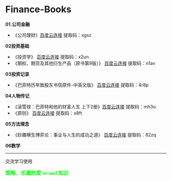 # Finance-Books

**01.公司金融**
* 《公司理财》[百度云连接](https://pan.baidu.com/s/16D3uxNcKE_kBsHb4NOnFbw) 提取码：xgsz

**02投资基础**
* 《投资学》  [百度云连接](https://pan.baidu.com/s/18F1oUnzmA0WFOYuJR2mLEg) 提取码：x2un
* 《期权、期货及其他衍生产品（原书第9版）》  [百度云连接](https://pan.baidu.com/s/1uTUbT0Opn5__go2u71RMSg) 提取码：n1av

**03投资记录**
* 《巴菲特历年致股东书信原件-中英文版》 [百度云连接](https://pan.baidu.com/s/1405UootiGAMaCw7c8vcVOw) 提取码：4r8p

**04人物传记**
* 《滚雪球：巴菲特和他的财富人生 上下2册》[百度云连接](https://pan.baidu.com/s/1Td2Na3zhuHOhL1Chi4A1Tg) 提取码：mh3o
* 《原则》 [百度云连接](https://pan.baidu.com/s/17s-5vHldXQTuBFtMZ2oXEA)  提取码：x8ft

**05方法理念**
* 《妙趣横生博弈论：事业与人生的成功之道》 [百度云连接](https://pan.baidu.com/s/1KAvKenWdupqUHLv502Ho5g) 提取码：82zq






**06数学**



***
交流学习使用

<b><font size=3 color=#00ff00 face="黑体">策略、乐趣热爱 or/and 知识</font></b>